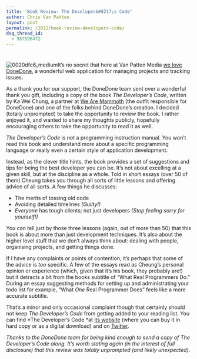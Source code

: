 ```yaml
---
title: 'Book Review: The Developer&#8217;s Code'
author: Chris Van Patten
layout: post
permalink: /2012/book-review-developers-code/
dsq_thread_id:
  - 957596472
---
```

# 

![][1]It’s no secret that here at Van Patten Media [we love DoneDone][2], a wonderful web application for managing projects and tracking issues.

 [1]: http://static.vanpattenmedia.com/content/uploads/2012/12/0020dfc6_medium.jpeg "0020dfc6_medium"
 [2]: http://www.vanpattenmedia.com/2012/getting-things-done-with-donedone/

As a thank you for our support, the DoneDone team sent over a wonderful thank you gift, including a copy of the book *The Developer’s Code*, written by Ka Wei Chung, a partner at [We Are Mammoth][3] (the outfit responsible for DoneDone) and one of the folks behind DoneDone’s creation. I decided (totally unprompted) to take the opportunity to review the book. I rather enjoyed it, and wanted to share my thoughts publicly, hopefully encouraging others to take the opportunity to read it as well.

 [3]: http://www.wearemammoth.com/



*The Developer’s Code* is *not* a programming instruction manual. You won’t read this book and understand more about a specific programming language or really even a certain style of application development.

Instead, as the clever title hints, the book provides a set of suggestions and tips for being the best developer you can be. It’s not about excelling at a given skill, but at the discipline as a whole. Told in short essays (over 50 of them) Cheung takes you through all sorts of little lessons and offering advice of all sorts. A few things he discusses:

*   The merits of tossing old code
*   Avoiding detailed timelines *(Guilty!)*
*   *Everyone* has tough clients; not just developers *(Stop feeling sorry for yourself!)*

You can tell just by those three lessons (again, out of more than 50) that this book is about more than just development techniques. It’s also about the higher level stuff that we don’t always think about: dealing with people, organising projects, and getting things done.

If I have any complaints or points of contention, it’s perhaps that some of the advice is *too* specific. A few of the essays read as Cheung’s personal opinion or experience (which, given that it’s his book, they probably are!) but it detracts a bit from the books subtitle of “What Real Programmers Do.” During an essay suggesting methods for setting up and administrating your todo list for example, “What *One* Real Programmer Does” feels like a more accurate subtitle.

That’s a minor and only occasional complaint though that certainly should not keep *The Developer’s Code* from getting added to your reading list. You can find *The Developer’s Code *at [its website][4] (where you can buy it in hard copy or as a digital download) and on [Twitter][5].

 [4]: http://www.thedeveloperscode.com/
 [5]: https://twitter.com/DevelopersCode

*Thanks to the DoneDone team for being kind enough to send a copy of *The Developer’s Code* along. It’s worth stating again (in the interest of full disclosure) that this review was totally unprompted (and likely unexpected).*